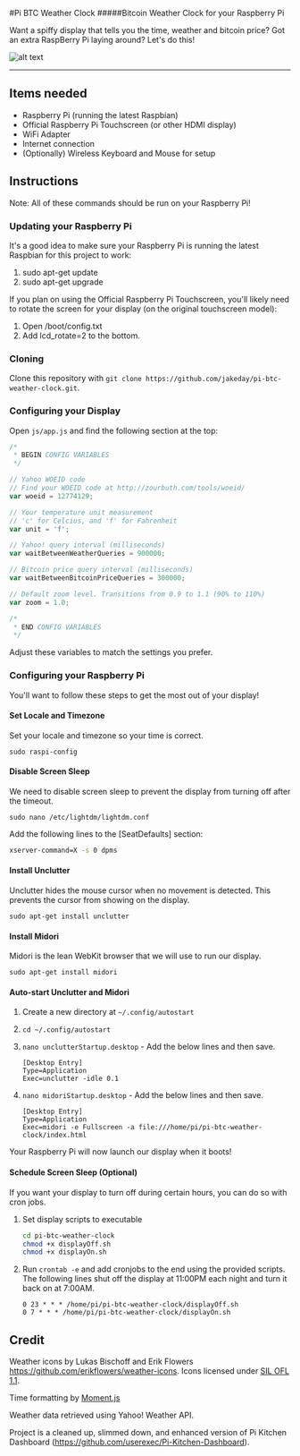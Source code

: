#Pi BTC Weather Clock
#####Bitcoin Weather Clock for your Raspberry Pi

Want a spiffy display that tells you the time, weather and bitcoin price? Got an extra RaspBerry Pi laying around? Let's do this!

![alt text](http://s32.postimg.org/5ffoae6xx/pibtcweatherclock.png "Pi BTC Weather Clock")

* * *

## Items needed

+ Raspberry Pi (running the latest Raspbian)
+ Official Raspberry Pi Touchscreen (or other HDMI display)
+ WiFi Adapter
+ Internet connection
+ (Optionally) Wireless Keyboard and Mouse for setup

## Instructions

Note: All of these commands should be run on your Raspberry Pi!

### Updating your Raspberry Pi

It's a good idea to make sure your Raspberry Pi is running the latest Raspbian for this project to work:

1. sudo apt-get update
2. sudo apt-get upgrade

If you plan on using the Official Raspberry Pi Touchscreen, you'll likely need to rotate the screen for your display (on the original touchscreen model):

1. Open /boot/config.txt
2. Add lcd_rotate=2 to the bottom.


### Cloning

Clone this repository with `git clone https://github.com/jakeday/pi-btc-weather-clock.git`.


### Configuring your Display

Open `js/app.js` and find the following section at the top:

```javascript
/*
 * BEGIN CONFIG VARIABLES
 */

// Yahoo WOEID code
// Find your WOEID code at http://zourbuth.com/tools/woeid/
var woeid = 12774129;

// Your temperature unit measurement
// 'c' for Celcius, and 'f' for Fahrenheit
var unit = 'f';

// Yahoo! query interval (milliseconds)
var waitBetweenWeatherQueries = 900000;

// Bitcoin price query interval (milliseconds)
var waitBetweenBitcoinPriceQueries = 300000;

// Default zoom level. Transitions from 0.9 to 1.1 (90% to 110%)
var zoom = 1.0;

/*
 * END CONFIG VARIABLES
 */
```

Adjust these variables to match the settings you prefer.

### Configuring your Raspberry Pi

You'll want to follow these steps to get the most out of your display!

#### Set Locale and Timezone

Set your locale and timezone so your time is correct.

`sudo raspi-config`

#### Disable Screen Sleep

We need to disable screen sleep to prevent the display from turning off after the timeout.

`sudo nano /etc/lightdm/lightdm.conf`

Add the following lines to the [SeatDefaults] section:

```bash
xserver-command=X -s 0 dpms
```

#### Install Unclutter

Unclutter hides the mouse cursor when no movement is detected. This prevents the cursor from showing on the display.

`sudo apt-get install unclutter`

#### Install Midori

Midori is the lean WebKit browser that we will use to run our display.

`sudo apt-get install midori`

#### Auto-start Unclutter and Midori

1. Create a new directory at `~/.config/autostart`
2. `cd ~/.config/autostart`
3. `nano unclutterStartup.desktop` - Add the below lines and then save.

	```
	[Desktop Entry]
	Type=Application
	Exec=unclutter -idle 0.1
	```
5. `nano midoriStartup.desktop` - Add the below lines and then save.

	```
	[Desktop Entry]
	Type=Application
	Exec=midori -e Fullscreen -a file:///home/pi/pi-btc-weather-clock/index.html
	```

Your Raspberry Pi will now launch our display when it boots!

#### Schedule Screen Sleep (Optional)

If you want your display to turn off during certain hours, you can do so with cron jobs.

1. Set display scripts to executable
	
	```bash
	cd pi-btc-weather-clock
	chmod +x displayOff.sh
	chmod +x displayOn.sh
	```

2. Run `crontab -e` and add cronjobs to the end using the provided scripts. The following lines shut off the display at 11:00PM each night and turn it back on at 7:00AM.
	
	```
	0 23 * * * /home/pi/pi-btc-weather-clock/displayOff.sh
	0 7 * * * /home/pi/pi-btc-weather-clock/displayOn.sh
	```

## Credit

Weather icons by Lukas Bischoff and Erik Flowers https://github.com/erikflowers/weather-icons. Icons licensed under [SIL OFL 1.1](http://scripts.sil.org/OFL).

Time formatting by [Moment.js](http://momentjs.com/)

Weather data retrieved using Yahoo! Weather API.

Project is a cleaned up, slimmed down, and enhanced version of Pi Kitchen Dashboard (https://github.com/userexec/Pi-Kitchen-Dashboard).
